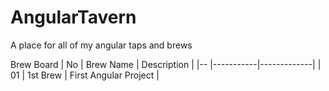 # AngularTavern

A place for all of my angular taps and brews

Brew Board
| No | Brew Name | Description |
|-- |-----------|-------------|
| 01 | 1st Brew | First Angular Project |

